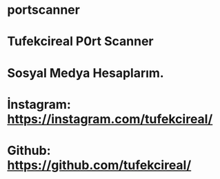 # portscanner
# Tufekcireal P0rt Scanner
# Sosyal Medya Hesaplarım.

# İnstagram: https://instagram.com/tufekcireal/

# Github: https://github.com/tufekcireal/
